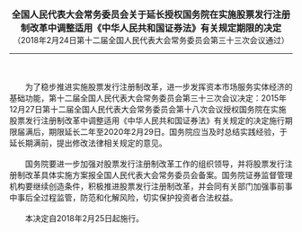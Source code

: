 <div id="div_content"><font color="#760026"></font> <p align="center"><b><font style="font-size:16px;" class="MTitle">全国人民代表大会常务委员会关于延长授权国务院在实施股票发行注册制改革中调整适用《中华人民共和国证券法》有关规定期限的决定<br></font></b><font style="font-size:14px;">
（2018年2月24日第十二届全国人民代表大会常务委员会第三十三次会议通过）</font></p><hr color="red"><br>
<br>
　　为了稳步推进实施股票发行注册制改革，进一步发挥资本市场服务实体经济的基础功能，第十二届全国人民代表大会常务委员会第三十三次会议决定：2015年12月27日第十二届全国人民代表大会常务委员会第十八次会议授权国务院在实施股票发行注册制改革中调整适用《中华人民共和国证券法》有关规定的决定施行期限届满后，期限延长二年至2020年2月29日。国务院应当及时总结实践经验，于延长期满前，提出修改法律相关规定的意见。<br>
<br>
　　国务院要进一步加强对股票发行注册制改革工作的组织领导，并将股票发行注册制改革具体实施方案报全国人民代表大会常务委员会备案。国务院证券监督管理机构要继续创造条件，积极推进股票发行注册制改革，并会同有关部门加强事前事中事后全过程监管，防范和化解风险，切实保护投资者合法权益。<br>
<br>
　　本决定自2018年2月25日起施行。<br>
<br>
<br>
</div>